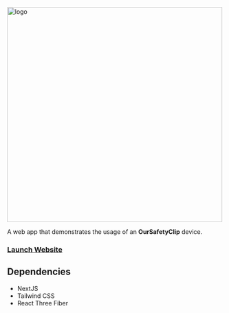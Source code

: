 <img width="500" alt="logo" src="https://user-images.githubusercontent.com/35755386/181419345-25ee5015-92fb-41f8-bf86-ccb8381438af.png">

A web app that demonstrates the usage of an **OurSafetyClip** device.

### [Launch Website](oursafetyclip-simulator.vercel.app)

## Dependencies
- NextJS
- Tailwind CSS
- React Three Fiber
